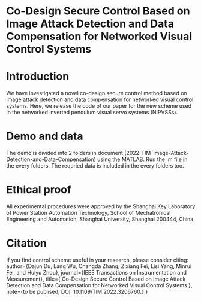 # Co-Design Secure Control Based on Image Attack Detection and Data Compensation for Networked Visual Control Systems

# Introduction
We have investigated a novel co-design secure control method based on image attack detection and data compensation for networked visual control systems. Here, we release the code of our paper for the new scheme used in the networked inverted pendulum visual servo systems (NIPVSSs).

# Demo and data
The demo is divided into 2 folders in document (2022-TIM-Image-Attack-Detection-and-Data-Compensation) using the MATLAB. Run the .m file in the every folders. The requried data is included in the every folders too.

# Ethical proof
All experimental procedures were approved by the Shanghai Key Laboratory of Power Station Automation Technology, School of Mechatronical Engineering and Automation, Shanghai University, Shanghai 200444, China.

# Citation
If you find control scheme useful in your research, please consider citing:
author={Dajun Du, Lang Wu, Changda Zhang, Zixiang Fei, Lisi Yang, Minrui Fei, and Huiyu Zhou}, 
journal={IEEE Transactions on Instrumentation and Measurement}, 
title={ Co-Design Secure Control Based on Image Attack Detection and Data Compensation for Networked Visual Control Systems }, 
note={to be publised, DOI: 10.1109/TIM.2022.3206760.}
}
